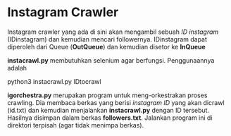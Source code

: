 # Instagram Crawler

Instagram crawler yang ada di sini akan mengambil sebuah *ID instagram* (IDinstagram)
dan kemudian mencari followernya.
IDinstagram dapat diperoleh dari Queue (**OutQueue**) dan kemudian disetor ke **InQueue**

**instacrawl.py** membutuhkan selenium agar berfungsi. Penggunaannya adalah

python3 instacrawl.py IDtocrawl

**igorchestra.py** merupakan program untuk meng-orkestrakan proses crawling.
Dia membaca berkas yang berisi *instagram ID* yang akan dicrawl (id.txt) dan
kemudian menjalankan **instacrawl.py** dengan ID tersebut. 
Hasilnya disimpan dalam berkas **followers.txt**. 
Jalankan program ini di direktori terpisah (agar tidak menimpa berkas).
